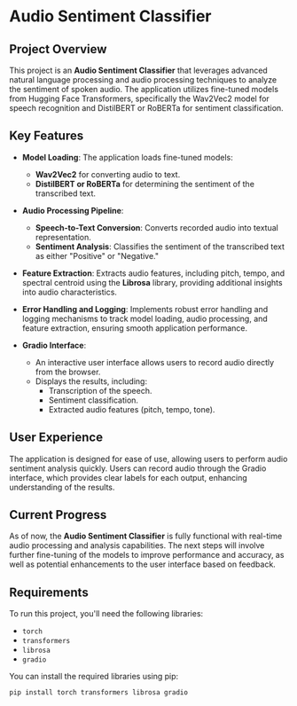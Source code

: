 # Audio Sentiment Classifier

## Project Overview

This project is an **Audio Sentiment Classifier** that leverages advanced natural language processing and audio processing techniques to analyze the sentiment of spoken audio. The application utilizes fine-tuned models from Hugging Face Transformers, specifically the Wav2Vec2 model for speech recognition and DistilBERT or RoBERTa for sentiment classification.

## Key Features

- **Model Loading**: The application loads fine-tuned models:
  - **Wav2Vec2** for converting audio to text.
  - **DistilBERT or RoBERTa** for determining the sentiment of the transcribed text.

- **Audio Processing Pipeline**:
  - **Speech-to-Text Conversion**: Converts recorded audio into textual representation.
  - **Sentiment Analysis**: Classifies the sentiment of the transcribed text as either "Positive" or "Negative."

- **Feature Extraction**: Extracts audio features, including pitch, tempo, and spectral centroid using the **Librosa** library, providing additional insights into audio characteristics.

- **Error Handling and Logging**: Implements robust error handling and logging mechanisms to track model loading, audio processing, and feature extraction, ensuring smooth application performance.

- **Gradio Interface**:
  - An interactive user interface allows users to record audio directly from the browser.
  - Displays the results, including:
    - Transcription of the speech.
    - Sentiment classification.
    - Extracted audio features (pitch, tempo, tone).

## User Experience

The application is designed for ease of use, allowing users to perform audio sentiment analysis quickly. Users can record audio through the Gradio interface, which provides clear labels for each output, enhancing understanding of the results.

## Current Progress

As of now, the **Audio Sentiment Classifier** is fully functional with real-time audio processing and analysis capabilities. The next steps will involve further fine-tuning of the models to improve performance and accuracy, as well as potential enhancements to the user interface based on feedback.

## Requirements

To run this project, you'll need the following libraries:
- `torch`
- `transformers`
- `librosa`
- `gradio`

You can install the required libraries using pip:

```bash
pip install torch transformers librosa gradio

